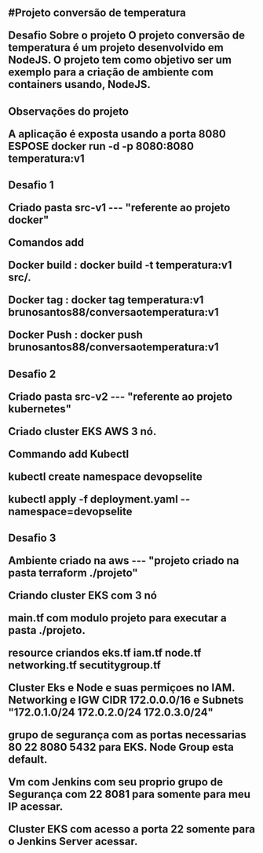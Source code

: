 #Projeto conversão de temperatura </p>
Desafio 
Sobre o projeto
O projeto conversão de temperatura é um projeto desenvolvido em NodeJS. O projeto tem como objetivo ser um exemplo para a criação de ambiente com containers usando,
NodeJS. </p>
-------------------------------------------------------------------------------------------------------------------------------------------------------------------
Observações do projeto </p>
A aplicação é exposta usando a porta 8080
ESPOSE 
docker run -d -p  8080:8080 temperatura:v1 
-------------------------------------------------------------------------------------------------------------------------------------------------------------------
Desafio 1 </p>
Criado pasta src-v1 --- "referente ao projeto docker"  </p>
Comandos add  </p>
Docker build : 
docker build -t temperatura:v1 src/. </p>
Docker tag :
docker tag temperatura:v1 brunosantos88/conversaotemperatura:v1 </p>
Docker Push :
docker push brunosantos88/conversaotemperatura:v1
-------------------------------------------------------------------------------------------------------------------------------------------------------------------
Desafio 2 </p>
Criado pasta src-v2 --- "referente ao projeto kubernetes"  </p>
Criado cluster EKS AWS 3 nó. </p>
Commando add Kubectl </p>
kubectl create namespace devopselite  </p>
kubectl apply -f deployment.yaml --namespace=devopselite
-------------------------------------------------------------------------------------------------------------------------------------------------------------------
Desafio 3 </p>
Ambiente criado na aws   --- "projeto criado na pasta terraform ./projeto" </p>
Criando cluster EKS com 3 nó  </p>
main.tf com modulo projeto para executar a pasta ./projeto. </p>
resource criandos eks.tf iam.tf node.tf networking.tf secutitygroup.tf </p>
Cluster Eks e Node e suas permiçoes no IAM. Networking e IGW CIDR 172.0.0.0/16 e Subnets "172.0.1.0/24 172.0.2.0/24 172.0.3.0/24" </p>
grupo de segurança com as portas necessarias 80 22 8080 5432 para EKS. Node Group esta default. </p>
Vm com Jenkins com seu proprio grupo de Segurança com 22 8081 para somente para meu IP acessar. </p>
Cluster EKS com acesso a porta 22 somente para o Jenkins Server acessar. </p>
--------------------------------------------------------------------------------------------------------------------------------------------------------------------
